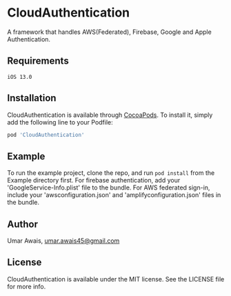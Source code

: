 # CloudAuthentication

A framework that handles AWS(Federated), Firebase, Google and Apple Authentication.


## Requirements

`iOS 13.0`

## Installation

CloudAuthentication is available through [CocoaPods](https://cocoapods.org). To install
it, simply add the following line to your Podfile:

```ruby
pod 'CloudAuthentication'
```
## Example

To run the example project, clone the repo, and run `pod install` from the Example directory first. For firebase authentication, add your 'GoogleService-Info.plist' file to the bundle. For AWS federated sign-in, include your 'awsconfiguration.json' and 'amplifyconfiguration.json' files in the bundle.

## Author

Umar Awais, umar.awais45@gmail.com

## License

CloudAuthentication is available under the MIT license. See the LICENSE file for more info.
